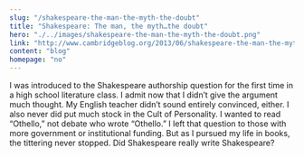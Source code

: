 ```yaml
--- 
slug: "/shakespeare-the-man-the-myth-the-doubt"
title: "Shakespeare: The man, the myth…the doubt"
hero: "./../images/shakespeare-the-man-the-myth-the-doubt.png"
link: "http://www.cambridgeblog.org/2013/06/shakespeare-the-man-the-myth-the-doubt/"
content: "blog"
homepage: "no"
---
```


I was introduced to the Shakespeare authorship question for the first time in a high school literature class. I admit now that I didn’t give the argument much thought. My English teacher didn’t sound entirely convinced, either. I also never did put much stock in the Cult of Personality. I wanted to read “Othello,” not debate who wrote “Othello.” I left that question to those with more government or institutional funding. But as I pursued my life in books, the tittering never stopped. Did Shakespeare really write Shakespeare?